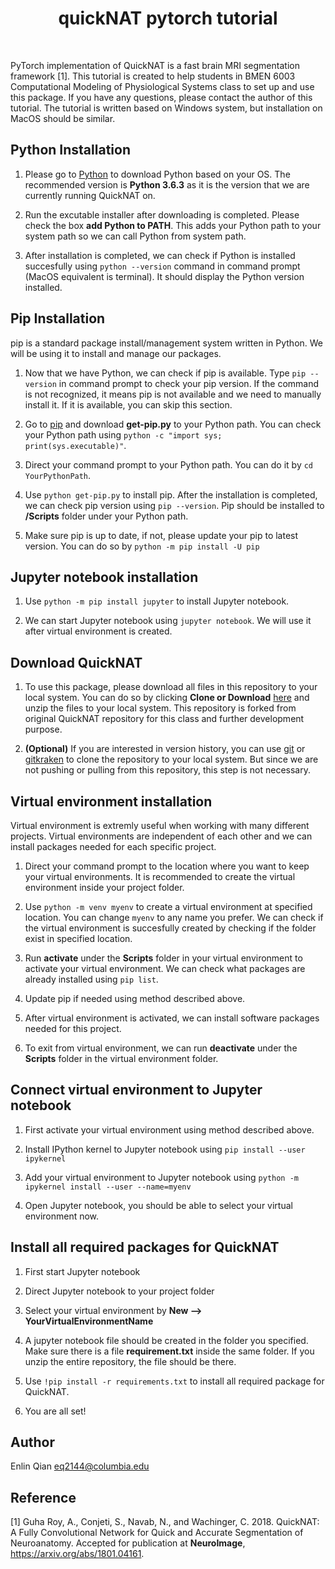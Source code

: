<h1 align="center"> quickNAT pytorch tutorial </h1> <br>

PyTorch implementation of QuickNAT is a fast brain MRI segmentation framework [1]. This tutorial is created to help students in BMEN 6003 Computational Modeling of Physiological Systems class to set up and use this package. If you have any questions, please contact the author of this tutorial. The tutorial is written based on Windows system, but installation on MacOS should be similar. 

## Python Installation
1. Please go to [Python](https://www.python.org/) to download Python based on your OS. The recommended version is **Python 3.6.3** as it is the version that we are currently running QuickNAT on. 

2. Run the excutable installer after downloading is completed. Please check the box **add Python to PATH**. This adds your Python path to your system path so we can call Python from system path.  

3. After installation is completed, we can check if Python is installed succesfully using `python --version` command in command prompt (MacOS equivalent is terminal). It should display the Python version installed. 

## Pip Installation
pip is a standard package install/management system written in Python. We will be using it to install and manage our packages. 

1. Now that we have Python, we can check if pip is available. Type `pip --version` in command prompt to check your pip version. If the command is not recognized, it means pip is not available and we need to manually install it. If it is available, you can skip this section.

2. Go to [pip](https://pip.pypa.io/en/stable/installing/) and download **get-pip.py** to your Python path. You can check your Python path using `python -c "import sys; print(sys.executable)"`.

3. Direct your command prompt to your Python path. You can do it by `cd YourPythonPath`.

4. Use `python get-pip.py` to install pip. After the installation is completed, we can check pip version using `pip --version`. Pip should be installed to **/Scripts** folder under your Python path.  

5. Make sure pip is up to date, if not, please update your pip to latest version. You can do so by `python -m pip install -U pip`

## Jupyter notebook installation
1. Use `python -m pip install jupyter` to install Jupyter notebook.

2. We can start Jupyter notebook using `jupyter notebook`. We will use it after virtual environment is created. 

## Download QuickNAT
1. To use this package, please download all files in this repository to your local system. You can do so by clicking **Clone or Download** [here](https://github.com/imr-framework/quickNAT_pytorch) and unzip the files to your local system. This repository is forked from original QuickNAT repository for this class and further development purpose. 

2. **(Optional)** If you are interested in version history, you can use [git](https://git-scm.com/) or [gitkraken](https://www.gitkraken.com/) to clone the repository to your local system. But since we are not pushing or pulling from this repository, this step is not necessary. 

## Virtual environment installation
Virtual environment is extremly useful when working with many different projects. Virtual environments are independent of each other and we can install packages needed for each specific project. 

1. Direct your command prompt to the location where you want to keep your virtual environments. It is recommended to create the virtual environment inside your project folder.

2. Use `python -m venv myenv` to create a virtual environment at specified location. You can change `myenv` to any name you prefer. We can check if the virtual environment is succesfully created by checking if the folder exist in specified location. 

3. Run **activate** under the **Scripts** folder in your virtual environment to activate your virtual environment. We can check what packages are already installed using `pip list`.

4. Update pip if needed using method described above.

5. After virtual environment is activated, we can install software packages needed for this project.

5. To exit from virtual environment, we can run **deactivate** under the **Scripts** folder in the virtual environment folder.

## Connect virtual environment to Jupyter notebook
1. First activate your virtual environment using method described above. 

2. Install IPython kernel to Jupyter notebook using `pip install --user ipykernel`

3. Add your virtual environment to Jupyter notebook using `python -m ipykernel install --user --name=myenv`

4. Open Jupyter notebook, you should be able to select your virtual environment now. 

## Install all required packages for QuickNAT
1. First start Jupyter notebook

2. Direct Jupyter notebook to your project folder

3. Select your virtual environment by **New --> YourVirtualEnvironmentName**

4. A jupyter notebook file should be created in the folder you specified. Make sure there is a file **requirement.txt** inside the same folder. If you unzip the entire repository, the file should be there. 

5. Use `!pip install -r requirements.txt` to install all required package for QuickNAT.

6. You are all set!

## Author
Enlin Qian eq2144@columbia.edu

## Reference
[1] Guha Roy, A., Conjeti, S., Navab, N., and Wachinger, C. 2018. QuickNAT: A Fully Convolutional Network for Quick and Accurate Segmentation of Neuroanatomy. Accepted for publication at **NeuroImage**, https://arxiv.org/abs/1801.04161. 
